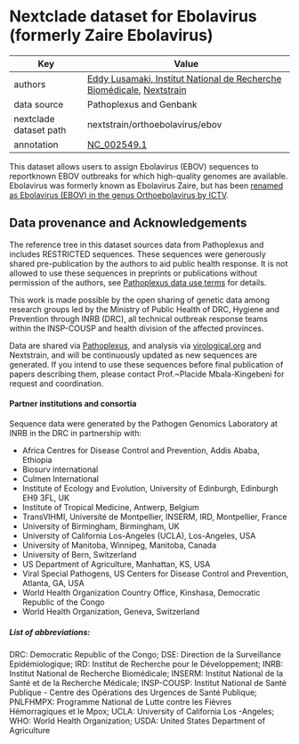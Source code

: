 # Nextclade dataset for Ebolavirus (formerly Zaire Ebolavirus)

| Key                    | Value                                                                           |
| ---------------------- | ------------------------------------------------------------------------------- |
| authors                | [Eddy Lusamaki, Institut National de Recherche Biomédicale](https://inrb.net), [Nextstrain](https://nextstrain.org) |
| data source            | Pathoplexus and Genbank                                                                         |
| nextclade dataset path | nextstrain/orthoebolavirus/ebov                                                          |
| annotation             | [NC_002549.1](https://www.ncbi.nlm.nih.gov/nuccore/NC_002549)                   |

This dataset allows users to assign Ebolavirus (EBOV) sequences to reportknown EBOV outbreaks for which high-quality genomes are available.
Ebolavirus was formerly known as Ebolavirus Zaire, but has been [renamed as Ebolavirus (EBOV) in the genus Orthoebolavirus by ICTV](https://ictv.global/report/chapter/filoviridae/filoviridae/orthoebolavirus).


## Data provenance and Acknowledgements

The reference tree in this dataset sources data from Pathoplexus and includes RESTRICTED sequences.
These sequences were generously shared pre-publication by the authors to aid public health response.
It is not allowed to use these sequences in preprints or publications without permission of the authors, see [Pathoplexus data use terms](https://pathoplexus.org/about/terms-of-use/data-use-terms) for details.

This work is made possible by the open sharing of genetic data among research groups led by the Ministry of Public Health of DRC, Hygiene and Prevention through INRB (DRC), all technical outbreak response teams within the INSP-COUSP and health division of the affected provinces.

Data are shared via [Pathoplexus](https://pathoplexus.org), and analysis via [virological.org](https://virological.org) and Nextstrain, and will be continuously updated as new sequences are generated. If you intend to use these sequences before final publication of papers describing them, please contact Prof.~Placide Mbala-Kingebeni for request and coordination.

#### Partner institutions and consortia

Sequence data were generated by the Pathogen Genomics Laboratory at INRB in the DRC in partnership with:

* Africa Centres for Disease Control and Prevention, Addis Ababa, Ethiopia
* Biosurv international
* Culmen International
* Institute of Ecology and Evolution, University of Edinburgh, Edinburgh EH9 3FL, UK
* Institute of Tropical Medicine, Antwerp, Belgium
* TransVIHMI, Université de Montpellier, INSERM, IRD, Montpellier, France
* University of Birmingham, Birmingham, UK
* University of California Los-Angeles (UCLA), Los-Angeles, USA
* University of Manitoba, Winnipeg, Manitoba, Canada
* University of Bern, Switzerland
* US Department of Agriculture, Manhattan, KS, USA
* Viral Special Pathogens, US Centers for Disease Control and Prevention, Atlanta, GA, USA
* World Health Organization Country Office, Kinshasa, Democratic Republic of the Congo
* World Health Organization, Geneva, Switzerland

##### List of abbreviations:

DRC: Democratic Republic of the Congo; DSE: Direction de la Surveillance Epidémiologique; IRD: Institut de Recherche pour le Développement; INRB: Institut National de Recherche Biomédicale; INSERM: Institut National de la Santé et de la Recherche Médicale; INSP-COUSP: Institut National de Santé Publique - Centre des Opérations des Urgences de Santé Publique; PNLFHMPX: Programme National de Lutte contre les Fièvres Hémorragiques et le Mpox; UCLA: University of California Los -Angeles; WHO: World Health Organization; USDA: United States Department of Agriculture


